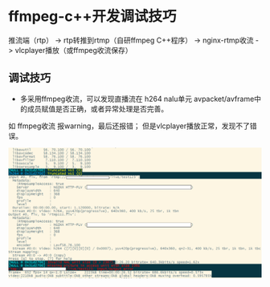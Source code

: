 # ffmpeg-c++开发调试技巧

推流端（rtp） -> rtp转推到rtmp（自研ffmpeg C++程序） -> nginx-rtmp收流 -> vlcplayer播放（或ffmpeg收流保存）

## 调试技巧

* 多采用ffmpeg收流，可以发现直播流在 h264 nalu单元 avpacket/avframe中的成员赋值是否正确，或者异常处理是否完善。

如 ffmpeg收流 报warning，最后还报错； 但是vlcplayer播放正常，发现不了错误。

![ffmpeg收流排查问题](./ffmpeg收流排查问题.png)

